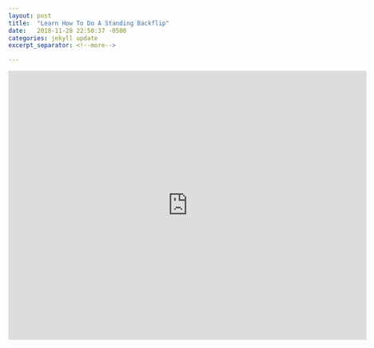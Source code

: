 ```yaml
---
layout: post
title:  "Learn How To Do A Standing Backflip"
date:   2018-11-28 22:50:37 -0500
categories: jekyll update
excerpt_separator: <!--more-->

---
```


<iframe width="717" height="538" src="https://www.youtube.com/embed/ltho8_PzC2U" frameborder="0" allow="accelerometer; autoplay; encrypted-media; gyroscope; picture-in-picture" allowfullscreen></iframe>

<!--more-->
